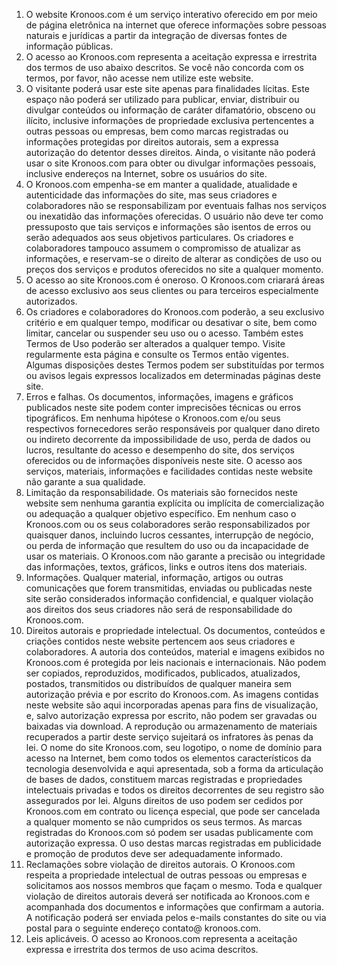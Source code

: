 1. O website Kronoos.com é um serviço interativo oferecido em por meio de página eletrônica na internet que oferece informações sobre pessoas naturais e jurídicas a partir da integração de diversas fontes de informação públicas. 
2. O acesso ao Kronoos.com representa a aceitação expressa e irrestrita dos termos de uso abaixo descritos. Se você não concorda com os termos, por favor, não acesse nem utilize este website.
3. O visitante poderá usar este site apenas para finalidades lícitas. Este espaço não poderá ser utilizado para publicar, enviar, distribuir ou divulgar conteúdos ou informação de caráter difamatório, obsceno ou ilícito, inclusive informações de propriedade exclusiva pertencentes a outras pessoas ou empresas, bem como marcas registradas ou informações protegidas por direitos autorais, sem a expressa autorização do detentor desses direitos. Ainda, o visitante não poderá usar o site Kronoos.com para obter ou divulgar informações pessoais, inclusive endereços na Internet, sobre os usuários do site.
4. O Kronoos.com empenha-se em manter a qualidade, atualidade e autenticidade das informações do site, mas seus criadores e colaboradores não se responsabilizam por eventuais falhas nos serviços ou inexatidão das informações oferecidas. O usuário não deve ter como pressuposto que tais serviços e informações são isentos de erros ou serão adequados aos seus objetivos particulares. Os criadores e colaboradores tampouco assumem o compromisso de atualizar as informações, e reservam-se o direito de alterar as condições de uso ou preços dos serviços e produtos oferecidos no site a qualquer momento.
5. O acesso ao site Kronoos.com é oneroso. O Kronoos.com criarará áreas de acesso exclusivo aos seus clientes ou para terceiros especialmente autorizados.
6. Os criadores e colaboradores do Kronoos.com poderão, a seu exclusivo critério e em qualquer tempo, modificar ou desativar o site, bem como limitar, cancelar ou suspender seu uso ou o acesso. Também estes Termos de Uso poderão ser alterados a qualquer tempo. Visite regularmente esta página e consulte os Termos então vigentes. Algumas disposições destes Termos podem ser substituídas por termos ou avisos legais expressos localizados em determinadas páginas deste site.
6. Erros e falhas. Os documentos, informações, imagens e gráficos publicados neste site podem conter imprecisões técnicas ou erros tipográficos. Em nenhuma hipótese o Kronoos.com e/ou seus respectivos fornecedores serão responsáveis por qualquer dano direto ou indireto decorrente da impossibilidade de uso, perda de dados ou lucros, resultante do acesso e desempenho do site, dos serviços oferecidos ou de informações disponíveis neste site. O acesso aos serviços, materiais, informações e facilidades contidas neste website não garante a sua qualidade.
7. Limitação da responsabilidade. Os materiais são fornecidos neste website sem nenhuma garantia explícita ou implícita de comercialização ou adequação a qualquer objetivo específico. Em nenhum caso o Kronoos.com ou os seus colaboradores serão responsabilizados por quaisquer danos, incluindo lucros cessantes, interrupção de negócio, ou perda de informação que resultem do uso ou da incapacidade de usar os materiais. O Kronoos.com não garante a precisão ou integridade das informações, textos, gráficos, links e outros itens dos materiais.
9. Informações. Qualquer material, informação, artigos ou outras comunicações que forem transmitidas, enviadas ou publicadas neste site serão considerados informação confidencial, e qualquer violação aos direitos dos seus criadores não será de responsabilidade do Kronoos.com.
10. Direitos autorais e propriedade intelectual. Os documentos, conteúdos e criações contidos neste website pertencem aos seus criadores e colaboradores. A autoria dos conteúdos, material e imagens exibidos no Kronoos.com é protegida por leis nacionais e internacionais. Não podem ser copiados, reproduzidos, modificados, publicados, atualizados, postados, transmitidos ou distribuídos de qualquer maneira sem autorização prévia e por escrito do Kronoos.com. As imagens contidas neste website são aqui incorporadas apenas para fins de visualização, e, salvo autorização expressa por escrito, não podem ser gravadas ou baixadas via download. A reprodução ou armazenamento de materiais recuperados a partir deste serviço sujeitará os infratores às penas da lei. O nome do site Kronoos.com, seu logotipo, o nome de domínio para acesso na Internet, bem como todos os elementos característicos da tecnologia desenvolvida e aqui apresentada, sob a forma da articulação de bases de dados, constituem marcas registradas e propriedades intelectuais privadas e todos os direitos decorrentes de seu registro são assegurados por lei. Alguns direitos de uso podem ser cedidos por Kronoos.com em contrato ou licença especial, que pode ser cancelada a qualquer momento se não cumpridos os seus termos. As marcas registradas do Kronoos.com só podem ser usadas publicamente com autorização expressa. O uso destas marcas registradas em publicidade e promoção de produtos deve ser adequadamente informado.
11. Reclamações sobre violação de direitos autorais. O Kronoos.com respeita a propriedade intelectual de outras pessoas ou empresas e solicitamos aos nossos membros que façam o mesmo. Toda e qualquer violação de direitos autorais deverá ser notificada ao Kronoos.com e acompanhada dos documentos e informações que confirmam a autoria. A notificação poderá ser enviada pelos e-mails constantes do site ou via postal para o seguinte endereço contato@ kronoos.com.
12. Leis aplicáveis.  O acesso ao Kronoos.com representa a aceitação expressa e irrestrita dos termos de uso acima descritos.
